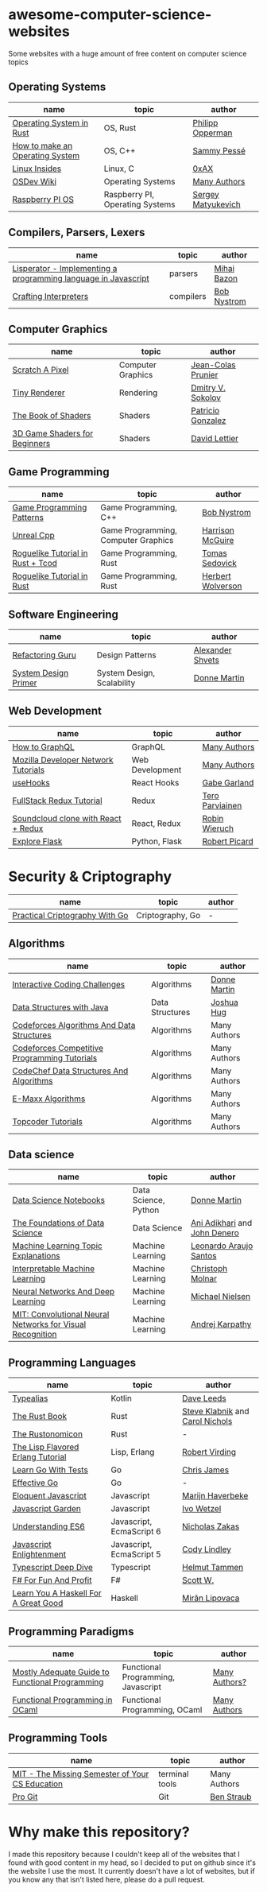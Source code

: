 # awesome-computer-science-websites
Some websites with a huge amount of free content on computer science topics

## Operating Systems

| name | topic | author |
-------|-------|--------|
|[Operating System in Rust](https://os.phil-opp.com/) | OS, Rust |  [Philipp Opperman](https://github.com/phil-opp) |
|[How to make an Operating System](https://samypesse.gitbook.io/how-to-create-an-operating-system/) | OS, C++ | [Sammy Pessé](https://github.com/SamyPesse) |
|[Linux Insides](https://0xax.gitbooks.io/linux-insides/content/index.html) | Linux, C |  [0xAX](https://github.com/0xAX) |
|[OSDev Wiki](https://wiki.osdev.org/Main_Page) | Operating Systems | [Many Authors](https://wiki.osdev.org/OSDev_Wiki:About) |
|[Raspberry PI OS](https://github.com/s-matyukevich/raspberry-pi-os) | Raspberry PI, Operating Systems | [Sergey Matyukevich](https://github.com/s-matyukevich) |

## Compilers, Parsers, Lexers

| name | topic | author |
|------|-------|--------|
| [Lisperator - Implementing a programming language in Javascript](http://lisperator.net/pltut/) | parsers | [Mihai Bazon](https://github.com/mishoo) |
| [Crafting Interpreters](https://www.craftinginterpreters.com/) | compilers | [Bob Nystrom](https://twitter.com/munificentbob) |

## Computer Graphics
| name | topic | author |
|------|-------|--------|
| [Scratch A Pixel](https://www.scratchapixel.com/) | Computer Graphics | [Jean-Colas Prunier](https://twitter.com/Scratchapixel) |
|[Tiny Renderer](https://github.com/ssloy/tinyrenderer) | Rendering | [Dmitry V. Sokolov](https://github.com/ssloy) |
|[The Book of Shaders](https://thebookofshaders.com/) | Shaders | [Patricio Gonzalez](http://patriciogonzalezvivo.com/) |
|[3D Game Shaders for Beginners](https://lettier.github.io/3d-game-shaders-for-beginners/index.html) | Shaders | [David Lettier](https://www.lettier.com/) |

## Game Programming

| name | topic | author |
|------|-------|--------|
| [Game Programming Patterns](http://gameprogrammingpatterns.com/contents.html) | Game Programming, C++ | [Bob Nystrom](https://twitter.com/munificentbob) |
|[Unreal Cpp](https://unrealcpp.com/) | Game Programming, Computer Graphics | [Harrison McGuire](https://unrealcpp.com/) |
|[Roguelike Tutorial in Rust + Tcod](https://tomassedovic.github.io/roguelike-tutorial/) | Game Programming, Rust | [Tomas Sedovick](https://github.com/tomassedovic) |
|[Roguelike Tutorial in Rust](https://bfnightly.bracketproductions.com/rustbook/chapter_0.html)| Game Programming, Rust | [Herbert Wolverson](https://github.com/thebracket) |

## Software Engineering

| name | topic | author |
|------|-------|--------|
|[Refactoring Guru](https://refactoring.guru/) | Design Patterns | [Alexander Shvets](https://github.com/shvets) |
|[System Design Primer](https://github.com/donnemartin/system-design-primer)| System Design, Scalability | [Donne Martin](https://github.com/donnemartin) |

## Web Development

| name | topic | author |
|------|-------|--------|
|[How to GraphQL](https://www.howtographql.com/)| GraphQL | [Many Authors](https://github.com/howtographql/howtographql) |
|[Mozilla Developer Network Tutorials](https://developer.mozilla.org/en-US/docs/Web/Tutorials)| Web Development | [Many Authors](https://developer.mozilla.org/en-US/docs/MDN/Community) |
| [useHooks](https://usehooks.com/) | React Hooks | [Gabe Garland](https://twitter.com/gabe_ragland) |
| [FullStack Redux Tutorial](https://teropa.info/blog/2015/09/10/full-stack-redux-tutorial.html) | Redux | [Tero Parviainen](https://teropa.info/) |
|[Soundcloud clone with React + Redux](https://www.robinwieruch.de/the-soundcloud-client-in-react-redux) | React, Redux | [Robin Wieruch](https://www.robinwieruch.de/) |
| [Explore Flask](http://exploreflask.com/en/latest/preface.html) | Python, Flask | [Robert Picard](https://github.com/rpicard) |

# Security & Criptography

| name | topic | author |
|------|-------|--------|
| [Practical Criptography With Go](https://doc.rust-lang.org/nomicon/index.html) | Criptography, Go | - |

## Algorithms

| name | topic | author |
|------|-------|--------|
|[Interactive Coding Challenges](https://github.com/donnemartin/interactive-coding-challenges)| Algorithms | [Donne Martin](https://github.com/donnemartin) |
|[Data Structures with Java](https://joshhug.gitbooks.io/hug61b/) | Data Structures | [Joshua Hug](https://www2.eecs.berkeley.edu/Faculty/Homepages/joshhug.html) |
|[Codeforces Algorithms And Data Structures](http://codeforces.com/blog/entry/13529) | Algorithms | Many Authors |
|[Codeforces Competitive Programming Tutorials](http://codeforces.com/blog/entry/57282) | Algorithms | Many Authors |
|[CodeChef Data Structures And Algorithms](https://discuss.codechef.com/t/data-structures-and-algorithms/6599) | Algorithms | Many Authors |
|[E-Maxx Algorithms](https://cp-algorithms.com/) | Algorithms | Many Authors |
|[Topcoder Tutorials](https://www.topcoder.com/community/competitive-programming/tutorials/) | Algorithms | Many Authors |

## Data science

| name | topic | author |
|------|-------|--------|
|[Data Science Notebooks](https://github.com/donnemartin/data-science-ipython-notebooks) | Data Science, Python | [Donne Martin](https://github.com/donnemartin) |
|[The Foundations of Data Science](http://www.cs.cornell.edu/courses/cs1380/2018sp/textbook/) | Data Science | [Ani Adikhari](https://statistics.berkeley.edu/people/ani-adhikari) and [John Denero](http://denero.org/) |
|[Machine Learning Topic Explanations](https://leonardoaraujosantos.gitbooks.io/artificial-inteligence/content/) | Machine Learning | [Leonardo Araujo Santos](https://github.com/leonardoaraujosantos) |
|[Interpretable Machine Learning](https://christophm.github.io/interpretable-ml-book/) | Machine Learning | [Christoph Molnar](https://github.com/christophM) |
|[Neural Networks And Deep Learning](http://neuralnetworksanddeeplearning.com/) | Machine Learning | [Michael Nielsen](http://michaelnielsen.org/) |
|[MIT: Convolutional Neural Networks for Visual Recognition](http://cs231n.github.io/) | Machine Learning | [Andrej Karpathy](https://cs.stanford.edu/people/karpathy/) |

## Programming Languages

| name | topic | author |
|------|-------|--------|
| [Typealias](https://typealias.com/) | Kotlin | [Dave Leeds](https://twitter.com/djleeds) |
| [The Rust Book](https://doc.rust-lang.org/book/) | Rust | [Steve Klabnik](https://www.steveklabnik.com/) and [Carol Nichols](https://github.com/carols10cents) |
| [The Rustonomicon](https://doc.rust-lang.org/nomicon/index.html) | Rust | - |
| [The Lisp Flavored Erlang Tutorial](https://lfe.gitbooks.io/tutorial/index.html) | Lisp, Erlang | [Robert Virding](https://github.com/rvirding) |
| [Learn Go With Tests](https://quii.gitbook.io/learn-go-with-tests/) | Go | [Chris James](https://github.com/quii) |
| [Effective Go](https://golang.org/doc/effective_go.html) | Go | - |
| [Eloquent Javascript](https://eloquentjavascript.net/) | Javascript |[Marijn Haverbeke](https://github.com/marijnh) | 
| [Javascript Garden](http://bonsaiden.github.io/JavaScript-Garden/) | Javascript | [Ivo Wetzel](https://github.com/BonsaiDen) |
| [Understanding ES6](https://leanpub.com/understandinges6/read) | Javascript, EcmaScript 6 | [Nicholas Zakas](https://leanpub.com/u/nzakas) |
| [Javascript Enlightenment](https://frontendmasters.com/books/javascript-enlightenment/) | Javascript, EcmaScript 5 | [Cody Lindley](http://codylindley.com/) |
| [Typescript Deep Dive](https://basarat.gitbook.io/typescript/) | Typescript | [Helmut Tammen](https://github.com/htammen) |
| [F# For Fun And Profit](https://swlaschin.gitbooks.io/fsharpforfunandprofit/content/) | F# | [Scott W.](https://fsharpforfunandprofit.com/about/) |
|[Learn You A Haskell For A Great Good](http://learnyouahaskell.com/chapters) | Haskell |[Mirân Lipovaca](http://learnyouahaskell.com/faq) |

## Programming Paradigms

| name | topic | author |
|------|-------|--------|
|[Mostly Adequate Guide to Functional Programming](https://mostly-adequate.gitbooks.io/mostly-adequate-guide/) | Functional Programming, Javascript | [Many Authors?](https://github.com/MostlyAdequate) |
|[Functional Programming in OCaml](https://www.cs.cornell.edu/courses/cs3110/2019sp/textbook/) | Functional Programming, OCaml | [Many Authors](https://www.cs.cornell.edu/courses/cs3110/2019sp/textbook/) |

## Programming Tools

| name | topic | author |
|------|-------|--------|
|[MIT - The Missing Semester of Your CS Education](https://missing.csail.mit.edu/) | terminal tools | Many Authors |
|[Pro Git](https://git-scm.com/book/en/v2) | Git | [Ben Straub](https://github.com/ben) |

# Why make this repository?

I made this repository because I couldn't keep all of the websites that I found with good content in my head, so I decided to put on github since it's the website I use the most. It currently doesn't have a lot of websites, but if you know any that isn't listed here, please do a pull request.
